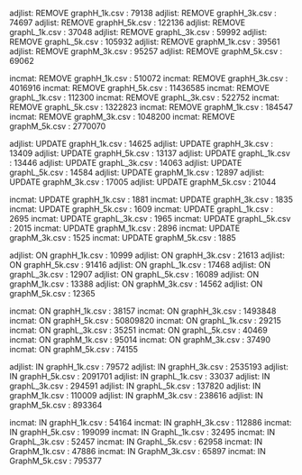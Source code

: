 adjlist: REMOVE graphH_1k.csv : 79138
adjlist: REMOVE graphH_3k.csv : 74697
adjlist: REMOVE graphH_5k.csv : 122136
adjlist: REMOVE graphL_1k.csv : 37048
adjlist: REMOVE graphL_3k.csv : 59992
adjlist: REMOVE graphL_5k.csv : 105932
adjlist: REMOVE graphM_1k.csv : 39561
adjlist: REMOVE graphM_3k.csv : 95257
adjlist: REMOVE graphM_5k.csv : 69062

incmat: REMOVE graphH_1k.csv : 510072
incmat: REMOVE graphH_3k.csv : 4016916
incmat: REMOVE graphH_5k.csv : 11436585
incmat: REMOVE graphL_1k.csv : 112300
incmat: REMOVE graphL_3k.csv : 522752
incmat: REMOVE graphL_5k.csv : 1322823
incmat: REMOVE graphM_1k.csv : 184547
incmat: REMOVE graphM_3k.csv : 1048200
incmat: REMOVE graphM_5k.csv : 2770070

adjlist: UPDATE graphH_1k.csv : 14625
adjlist: UPDATE graphH_3k.csv : 13409
adjlist: UPDATE graphH_5k.csv : 13137
adjlist: UPDATE graphL_1k.csv : 13446
adjlist: UPDATE graphL_3k.csv : 14063
adjlist: UPDATE graphL_5k.csv : 14584
adjlist: UPDATE graphM_1k.csv : 12897
adjlist: UPDATE graphM_3k.csv : 17005
adjlist: UPDATE graphM_5k.csv : 21044

incmat: UPDATE graphH_1k.csv : 1881
incmat: UPDATE graphH_3k.csv : 1835
incmat: UPDATE graphH_5k.csv : 1609
incmat: UPDATE graphL_1k.csv : 2695
incmat: UPDATE graphL_3k.csv : 1965
incmat: UPDATE graphL_5k.csv : 2015
incmat: UPDATE graphM_1k.csv : 2896
incmat: UPDATE graphM_3k.csv : 1525
incmat: UPDATE graphM_5k.csv : 1885

adjlist: ON graphH_1k.csv : 10999
adjlist: ON graphH_3k.csv : 21613
adjlist: ON graphH_5k.csv : 91416
adjlist: ON graphL_1k.csv : 17468
adjlist: ON graphL_3k.csv : 12907
adjlist: ON graphL_5k.csv : 16089
adjlist: ON graphM_1k.csv : 13388
adjlist: ON graphM_3k.csv : 14562
adjlist: ON graphM_5k.csv : 12365

incmat: ON graphH_1k.csv : 38157
incmat: ON graphH_3k.csv : 1493848
incmat: ON graphH_5k.csv : 50809820
incmat: ON graphL_1k.csv : 29215
incmat: ON graphL_3k.csv : 35251
incmat: ON graphL_5k.csv : 40469
incmat: ON graphM_1k.csv : 95014
incmat: ON graphM_3k.csv : 37490
incmat: ON graphM_5k.csv : 74155

adjlist: IN graphH_1k.csv : 79572
adjlist: IN graphH_3k.csv : 2535193
adjlist: IN graphH_5k.csv : 2091701
adjlist: IN graphL_1k.csv : 33037
adjlist: IN graphL_3k.csv : 294591
adjlist: IN graphL_5k.csv : 137820
adjlist: IN graphM_1k.csv : 110009
adjlist: IN graphM_3k.csv : 238616
adjlist: IN graphM_5k.csv : 893364

incmat: IN graphH_1k.csv : 54164
incmat: IN graphH_3k.csv : 112886
incmat: IN graphH_5k.csv : 199099
incmat: IN GraphL_1k.csv : 32495
incmat: IN GraphL_3k.csv : 52457
incmat: IN GraphL_5k.csv : 62958
incmat: IN GraphM_1k.csv : 47886
incmat: IN GraphM_3k.csv : 65897
incmat: IN GraphM_5k.csv : 795377
